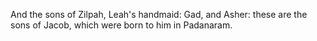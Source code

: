 And the sons of Zilpah, Leah's handmaid: Gad, and Asher: these are the sons of Jacob, which were born to him in Padanaram.
